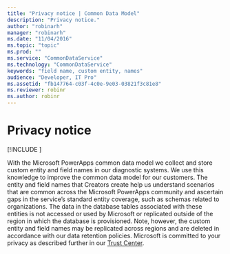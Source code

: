 ```yaml
---
title: "Privacy notice | Common Data Model"
description: "Privacy notice."
author: "robinarh"
manager: "robinarh"
ms.date: "11/04/2016"
ms.topic: "topic"
ms.prod: ""
ms.service: "CommonDataService"
ms.technology: "CommonDataService"
keywords: "field name, custom entity, names"
audience: "Developer, IT Pro"
ms.assetid: "fb147764-c03f-4c0e-9e03-03821f3c81e8"
ms.reviewer: robinr
ms.author: robinr
---
```


# Privacy notice

[!INCLUDE [](../includes/new-version.md)]

With the Microsoft PowerApps common data model we collect and store custom entity and field names in our diagnostic systems. We use this knowledge to improve the common data model for our customers. The entity and field names that Creators create help us understand scenarios that are common across the Microsoft PowerApps community and ascertain gaps in the service’s standard entity coverage, such as schemas related to organizations. The data in the database tables associated with these entities is not accessed or used by Microsoft or replicated outside of the region in which the database is provisioned. Note, however, the custom entity and field names may be replicated across regions and are deleted in accordance with our data retention policies. Microsoft is committed to your privacy as described further in our [Trust Center](https://www.microsoft.com/en-us/trustcenter/Privacy/default.aspx).
